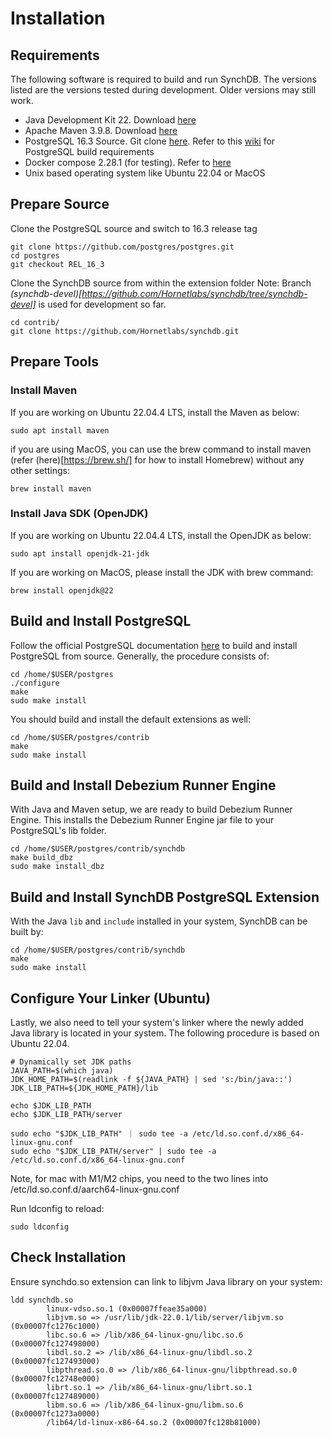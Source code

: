 # Installation

## Requirements
The following software is required to build and run SynchDB. The versions listed are the versions tested during development. Older versions may still work.
* Java Development Kit 22. Download [here](https://www.oracle.com/ca-en/java/technologies/downloads/)
* Apache Maven 3.9.8. Download [here](https://maven.apache.org/download.cgi)
* PostgreSQL 16.3 Source. Git clone [here](https://github.com/postgres/postgres). Refer to this [wiki](https://wiki.postgresql.org/wiki/Compile_and_Install_from_source_code) for PostgreSQL build requirements
* Docker compose 2.28.1 (for testing). Refer to [here](https://docs.docker.com/compose/install/linux/)
* Unix based operating system like Ubuntu 22.04 or MacOS

## Prepare Source
Clone the PostgreSQL source and switch to 16.3 release tag
```
git clone https://github.com/postgres/postgres.git
cd postgres
git checkout REL_16_3
```

Clone the SynchDB source from within the extension folder
Note: Branch *(synchdb-devel)[https://github.com/Hornetlabs/synchdb/tree/synchdb-devel]* is used for development so far.
```
cd contrib/
git clone https://github.com/Hornetlabs/synchdb.git
```

## Prepare Tools
### Install Maven
If you are working on Ubuntu 22.04.4 LTS, install the Maven as below:
```
sudo apt install maven
```

if you are using MacOS, you can use the brew command to install maven (refer (here)[https://brew.sh/] for how to install Homebrew) without any other settings:
```
brew install maven
```

### Install Java SDK (OpenJDK)
If you are working on Ubuntu 22.04.4 LTS, install the OpenJDK  as below:
```
sudo apt install openjdk-21-jdk
```

If you are working on MacOS, please install the JDK with brew command:
```
brew install openjdk@22
```

## Build and Install PostgreSQL
Follow the official PostgreSQL documentation [here](https://www.postgresql.org/docs/current/install-make.html) to build and install PostgreSQL from source. Generally, the procedure consists of:

```
cd /home/$USER/postgres
./configure
make
sudo make install
```

You should build and install the default extensions as well:
```
cd /home/$USER/postgres/contrib
make
sudo make install
```

## Build and Install Debezium Runner Engine
With Java and Maven setup, we are ready to build Debezium Runner Engine. This installs the Debezium Runner Engine jar file to your PostgreSQL's lib folder.

```
cd /home/$USER/postgres/contrib/synchdb
make build_dbz
sudo make install_dbz
```

## Build and Install SynchDB PostgreSQL Extension
With the Java `lib` and `include` installed in your system, SynchDB can be built by:

```
cd /home/$USER/postgres/contrib/synchdb
make
sudo make install
```

## Configure Your Linker (Ubuntu)
Lastly, we also need to tell your system's linker where the newly added Java library is located in your system. The following procedure is based on Ubuntu 22.04.

```
# Dynamically set JDK paths
JAVA_PATH=$(which java)
JDK_HOME_PATH=$(readlink -f ${JAVA_PATH} | sed 's:/bin/java::')
JDK_LIB_PATH=${JDK_HOME_PATH}/lib

echo $JDK_LIB_PATH
echo $JDK_LIB_PATH/server

sudo echo "$JDK_LIB_PATH" ｜ sudo tee -a /etc/ld.so.conf.d/x86_64-linux-gnu.conf
sudo echo "$JDK_LIB_PATH/server" | sudo tee -a /etc/ld.so.conf.d/x86_64-linux-gnu.conf
```
Note, for mac with M1/M2 chips, you need to the two lines into /etc/ld.so.conf.d/aarch64-linux-gnu.conf

Run ldconfig to reload:
```
sudo ldconfig
```
## Check Installation

Ensure synchdo.so extension can link to libjvm Java library on your system:
```
ldd synchdb.so
        linux-vdso.so.1 (0x00007ffeae35a000)
        libjvm.so => /usr/lib/jdk-22.0.1/lib/server/libjvm.so (0x00007fc1276c1000)
        libc.so.6 => /lib/x86_64-linux-gnu/libc.so.6 (0x00007fc127498000)
        libdl.so.2 => /lib/x86_64-linux-gnu/libdl.so.2 (0x00007fc127493000)
        libpthread.so.0 => /lib/x86_64-linux-gnu/libpthread.so.0 (0x00007fc12748e000)
        librt.so.1 => /lib/x86_64-linux-gnu/librt.so.1 (0x00007fc127489000)
        libm.so.6 => /lib/x86_64-linux-gnu/libm.so.6 (0x00007fc1273a0000)
        /lib64/ld-linux-x86-64.so.2 (0x00007fc128b81000)

```
